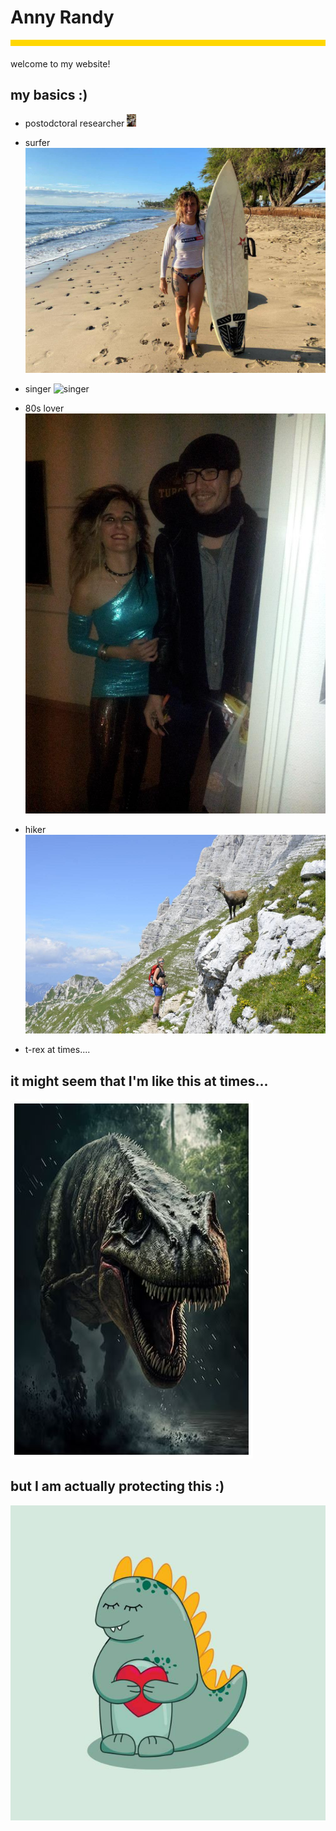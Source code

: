 
# Anny Randy
<div style="background-color: #ffd700; height: 10px; margin-bottom: 20px;"></div>
welcome to my website!  

## my basics :)

- postodctoral researcher
  <img src="researcher.jpg" alt="Image 1" style="max-width: 20px; max-height: 20px;">

- surfer
   ![surfing](surfer.jpg)
- singer
   ![singer](singer.jpg)
- 80s lover
   ![80s](80s_lover.jpg)
- hiker
  ![hiking](hiker.jpg)
- t-rex at times....

## it might seem that I'm like this at times...


![Image 1](angry_trex.JPG)

## but I am actually protecting this :)

![Image 2](cute_trex.jpg)

